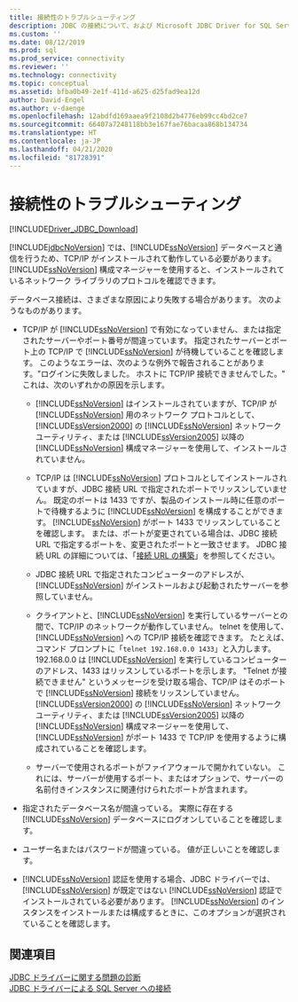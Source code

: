 ```yaml
---
title: 接続性のトラブルシューティング
description: JDBC の接続について、および Microsoft JDBC Driver for SQL Server の使用時に発生する可能性のある接続の問題のトラブルシューティング方法について説明します。
ms.custom: ''
ms.date: 08/12/2019
ms.prod: sql
ms.prod_service: connectivity
ms.reviewer: ''
ms.technology: connectivity
ms.topic: conceptual
ms.assetid: bfba0b49-2e1f-411d-a625-d25fad9ea12d
author: David-Engel
ms.author: v-daenge
ms.openlocfilehash: 12abdfd169aaea9f2108d2b4776eb99cc4bd2ce7
ms.sourcegitcommit: 66407a7248118bb3e167fae76bacaa868b134734
ms.translationtype: HT
ms.contentlocale: ja-JP
ms.lasthandoff: 04/21/2020
ms.locfileid: "81728391"
---
```

# <a name="troubleshooting-connectivity"></a>接続性のトラブルシューティング
[!INCLUDE[Driver_JDBC_Download](../../includes/driver_jdbc_download.md)]

  [!INCLUDE[jdbcNoVersion](../../includes/jdbcnoversion_md.md)] では、[!INCLUDE[ssNoVersion](../../includes/ssnoversion-md.md)] データベースと通信を行うため、TCP/IP がインストールされて動作している必要があります。 [!INCLUDE[ssNoVersion](../../includes/ssnoversion-md.md)] 構成マネージャーを使用すると、インストールされているネットワーク ライブラリのプロトコルを確認できます。  
  
 データベース接続は、さまざまな原因により失敗する場合があります。 次のようなものがあります。  
  
-   TCP/IP が [!INCLUDE[ssNoVersion](../../includes/ssnoversion-md.md)] で有効になっていません、または指定されたサーバーやポート番号が間違っています。 指定されたサーバーとポート上の TCP/IP で [!INCLUDE[ssNoVersion](../../includes/ssnoversion-md.md)] が待機していることを確認します。 このようなエラーは、次のような例外で報告されることがあります。"ログインに失敗しました。 ホストに TCP/IP 接続できませんでした。" これは、次のいずれかの原因を示します。  
  
    -   [!INCLUDE[ssNoVersion](../../includes/ssnoversion-md.md)] はインストールされていますが、TCP/IP が [!INCLUDE[ssNoVersion](../../includes/ssnoversion-md.md)] 用のネットワーク プロトコルとして、[!INCLUDE[ssVersion2000](../../includes/ssversion2000-md.md)] の [!INCLUDE[ssNoVersion](../../includes/ssnoversion-md.md)] ネットワーク ユーティリティ、または [!INCLUDE[ssVersion2005](../../includes/ssversion2005-md.md)] 以降の [!INCLUDE[ssNoVersion](../../includes/ssnoversion-md.md)] 構成マネージャーを使用して、インストールされていません。  
  
    -   TCP/IP は [!INCLUDE[ssNoVersion](../../includes/ssnoversion-md.md)] プロトコルとしてインストールされていますが、JDBC 接続 URL で指定されたポートでリッスンしていません。 既定のポートは 1433 ですが、製品のインストール時に任意のポートで待機するように [!INCLUDE[ssNoVersion](../../includes/ssnoversion-md.md)] を構成することができます。 [!INCLUDE[ssNoVersion](../../includes/ssnoversion-md.md)] がポート 1433 でリッスンしていることを確認します。 または、ポートが変更されている場合は、JDBC 接続 URL で指定するポートを、変更されたポートと一致させます。 JDBC 接続 URL の詳細については、「[接続 URL の構築](../../connect/jdbc/building-the-connection-url.md)」を参照してください。  
  
    -   JDBC 接続 URL で指定されたコンピューターのアドレスが、[!INCLUDE[ssNoVersion](../../includes/ssnoversion-md.md)] がインストールおよび起動されたサーバーを参照していません。  
  
    -   クライアントと、[!INCLUDE[ssNoVersion](../../includes/ssnoversion-md.md)] を実行しているサーバーとの間で、TCP/IP のネットワークが動作していません。 telnet を使用して、[!INCLUDE[ssNoVersion](../../includes/ssnoversion-md.md)] への TCP/IP 接続を確認できます。 たとえば、コマンド プロンプトに「`telnet 192.168.0.0 1433`」と入力します。192.168.0.0 は [!INCLUDE[ssNoVersion](../../includes/ssnoversion-md.md)] を実行しているコンピューターのアドレス、1433 はリッスンしているポートを示します。 "Telnet が接続できません" というメッセージを受け取る場合、TCP/IP はそのポートで [!INCLUDE[ssNoVersion](../../includes/ssnoversion-md.md)] 接続をリッスンしていません。 [!INCLUDE[ssVersion2000](../../includes/ssversion2000-md.md)] の [!INCLUDE[ssNoVersion](../../includes/ssnoversion-md.md)] ネットワーク ユーティリティ、または [!INCLUDE[ssVersion2005](../../includes/ssversion2005-md.md)] 以降の [!INCLUDE[ssNoVersion](../../includes/ssnoversion-md.md)] 構成マネージャーを使用して、[!INCLUDE[ssNoVersion](../../includes/ssnoversion-md.md)] がポート 1433 で TCP/IP を使用するように構成されていることを確認します。  
  
    -   サーバーで使用されるポートがファイアウォールで開かれていない。 これには、サーバーが使用するポート、またはオプションで、サーバーの名前付きインスタンスに関連付けられたポートが含まれます。  
  
-   指定されたデータベース名が間違っている。 実際に存在する [!INCLUDE[ssNoVersion](../../includes/ssnoversion-md.md)] データベースにログオンしていることを確認します。  
  
-   ユーザー名またはパスワードが間違っている。 値が正しいことを確認します。  
  
-   [!INCLUDE[ssNoVersion](../../includes/ssnoversion-md.md)] 認証を使用する場合、JDBC ドライバーでは、[!INCLUDE[ssNoVersion](../../includes/ssnoversion-md.md)] が既定ではない [!INCLUDE[ssNoVersion](../../includes/ssnoversion-md.md)] 認証でインストールされている必要があります。 [!INCLUDE[ssNoVersion](../../includes/ssnoversion-md.md)] のインスタンスをインストールまたは構成するときに、このオプションが選択されていることを確認します。  
  
## <a name="see-also"></a>関連項目  
 [JDBC ドライバーに関する問題の診断](diagnosing-problems-with-the-jdbc-driver.md)   
 [JDBC ドライバーによる SQL Server への接続](connecting-to-sql-server-with-the-jdbc-driver.md)  
  
  
